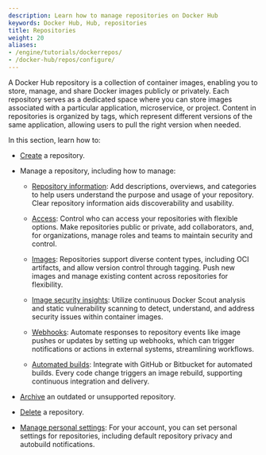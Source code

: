 ```yaml
---
description: Learn how to manage repositories on Docker Hub
keywords: Docker Hub, Hub, repositories
title: Repositories
weight: 20
aliases:
- /engine/tutorials/dockerrepos/
- /docker-hub/repos/configure/
---
```


A Docker Hub repository is a collection of container images, enabling you to
store, manage, and share Docker images publicly or privately. Each repository
serves as a dedicated space where you can store images associated with a
particular application, microservice, or project. Content in repositories is
organized by tags, which represent different versions of the same application,
allowing users to pull the right version when needed.

In this section, learn how to:

- [Create](./create.md) a repository.
- Manage a repository, including how to manage:

   - [Repository information](./manage/information.md): Add descriptions,
     overviews, and categories to help users understand the purpose and usage of
     your repository. Clear repository information aids discoverability and
     usability.

   - [Access](./manage/access.md): Control who can access your repositories with
     flexible options. Make repositories public or private, add collaborators,
     and, for organizations, manage roles and teams to maintain security and
     control.

   - [Images](./manage/hub-images/_index.md): Repositories support diverse
     content types, including OCI artifacts, and allow version control through
     tagging. Push new images and manage existing content across repositories
     for flexibility.

   - [Image security insights](./manage/vulnerability-scanning.md): Utilize
     continuous Docker Scout analysis and static vulnerability scanning to
     detect, understand, and address security issues within container images.

   - [Webhooks](./manage/webhooks.md): Automate responses to repository events
     like image pushes or updates by setting up webhooks, which can trigger
     notifications or actions in external systems, streamlining workflows.

   - [Automated builds](./manage/builds/_index.md): Integrate with GitHub or
     Bitbucket for automated builds. Every code change triggers an image
     rebuild, supporting continuous integration and delivery.

- [Archive](./archive.md) an outdated or unsupported repository.
- [Delete](./delete.md) a repository.
- [Manage personal settings](./settings.md): For your account, you can set personal
  settings for repositories, including default repository privacy and autobuild
  notifications.
